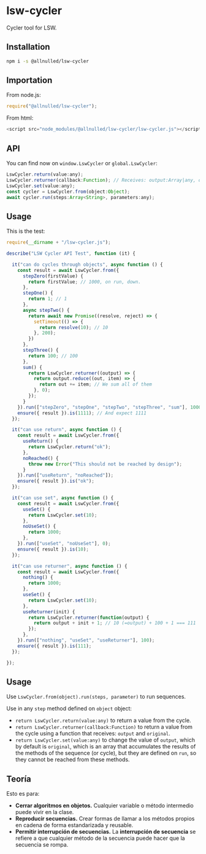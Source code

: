 # lsw-cycler

Cycler tool for LSW.

## Installation

```sh
npm i -s @allnulled/lsw-cycler
```

## Importation

From node.js:

```js
require("@allnulled/lsw-cycler");
```

From html:

```js
<script src="node_modules/@allnulled/lsw-cycler/lsw-cycler.js"></script>
```

## API

You can find now on `window.LswCycler` or `global.LswCycler`:

```js
LswCycler.return(value:any);
LswCycler.returner(callback:Function); // Receives: output:Array|any, original:Array
LswCycler.set(value:any);
const cycler = LswCycler.from(object:Object);
await cycler.run(steps:Array<String>, parameters:any);
```

## Usage

This is the test:

```js
require(__dirname + "/lsw-cycler.js");

describe("LSW Cycler API Test", function (it) {

  it("can do cycles through objects", async function () {
    const result = await LswCycler.from({
      stepZero(firstValue) {
        return firstValue; // 1000, on run, down.
      },
      stepOne() {
        return 1; // 1
      },
      async stepTwo() {
        return await new Promise((resolve, reject) => {
          setTimeout(() => {
            return resolve(10); // 10
          }, 200);
        })
      },
      stepThree() {
        return 100; // 100
      },
      sum() {
        return LswCycler.returner((output) => {
          return output.reduce((out, item) => {
            return out += item; // We sum all of them
          }, 0);
        });
      }
    }).run(["stepZero", "stepOne", "stepTwo", "stepThree", "sum"], 1000);
    ensure({ result }).is(1111); // And expect 1111
  });

  it("can use return", async function () {
    const result = await LswCycler.from({
      useReturn() {
        return LswCycler.return("ok");
      },
      noReached() {
        throw new Error("This should not be reached by design");
      }
    }).run(["useReturn", "noReached"]);
    ensure({ result }).is("ok");
  });

  it("can use set", async function () {
    const result = await LswCycler.from({
      useSet() {
        return LswCycler.set(10);
      },
      noUseSet() {
        return 1000;
      },
    }).run(["useSet", "noUseSet"], 0);
    ensure({ result }).is(10);
  });

  it("can use returner", async function () {
    const result = await LswCycler.from({
      nothing() {
        return 1000;
      },
      useSet() {
        return LswCycler.set(10);
      },
      useReturner(init) {
        return LswCycler.returner(function(output) {
          return output + init + 1; // 10 (=output) + 100 + 1 === 111
        });
      },
    }).run(["nothing", "useSet", "useReturner"], 100);
    ensure({ result }).is(111);
  });

});
```

## Usage

Use `LswCycler.from(object).run(steps, parameter)` to run sequences.

Use in any `step` method defined on `object` object:

  - `return LswCycler.return(value:any)` to return a value from the cycle.
  - `return LswCycler.returner(callback:Function)` to return a value from the cycle using a function that receives: `output` and `original`.
  - `return LswCycler.set(value:any)` to change the value of `output`, which by default is `original`, which is an array that accumulates the results of the methods of the sequence (or cycle), but they are defined on `run`, so they cannot be reached from these methods.



## Teoría

Esto es para:

- **Cerrar algoritmos en objetos.** Cualquier variable o método intermedio puede vivir en la clase.
- **Reproducir secuencias.** Crear formas de llamar a los métodos propios en cadena de forma estandarizada y reusable.
- **Permitir interrupción de secuencias.** La **interrupción de secuencia** se refiere a que cualquier método de la secuencia puede hacer que la secuencia se rompa.

